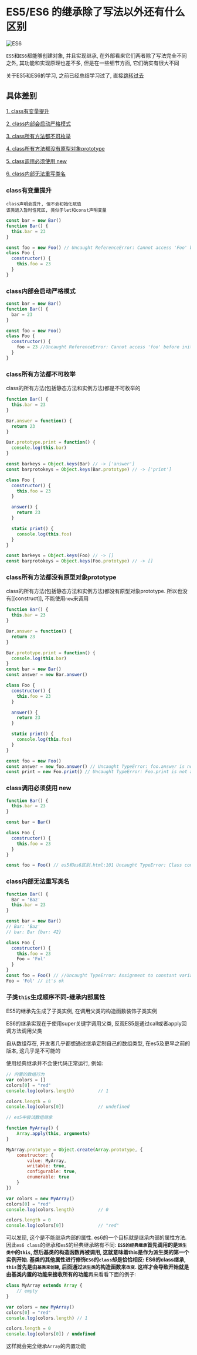 # ES5/ES6 的继承除了写法以外还有什么区别

![ES6](https://timgsa.baidu.com/timg?image&quality=80&size=b9999_10000&sec=1574782256494&di=892e1041ae315235faf5567e7745e362&imgtype=0&src=http%3A%2F%2Fn.sinaimg.cn%2Ftranslate%2F20171004%2FG2j1-fymmiwm5018123.jpg)

`ES5`和`ES6`都能够创建对象, 并且实现继承, 在外部看来它们两者除了写法完全不同之外, 其功能和实现原理也差不多, 但是在一些细节方面, 它们确实有很大不同

关于ES5和ES6的学习, 之前已经总结学习过了, 直接[跳转过去](http://dzzlcxx.top:8888/#/TechShare/Articles/5ddb96fcf9a882308a914066)

## 具体差别

[1. class有变量提升](#dz-1)

[2. class内部会启动严格模式](#dz-2)

[3. class所有方法都不可枚举](#dz-3)

[4. class所有方法都没有原型对象prototype](#dz-4)

[5. class调用必须使用 new](#dz-5)

[6. class内部无法重写类名](#dz-6)

<h3 id="dz-1"></h3>

### class有变量提升

```
class声明会提升, 但不会初始化赋值
该类进入暂时性死区, 类似于let和const声明变量
```

```js
const bar = new Bar()
function Bar() {
  this.bar = 23
}

const foo = new Foo() // Uncaught ReferenceError: Cannot access 'Foo' before initialization
class Foo {
  constructor() {
    this.foo = 23
  }
}
```
<h3 id="dz-2"></h3>

### class内部会启动严格模式

```js
const bar = new Bar()
function Bar() {
  bar = 23
}

const foo = new Foo()
class Foo {
  constructor() {
    foo = 23 //Uncaught ReferenceError: Cannot access 'foo' before initialization
  }
}
```
<h3 id="dz-3"></h3>

### class所有方法都不可枚举

class的所有方法(包括静态方法和实例方法)都是不可枚举的

```js
function Bar() {
  this.bar = 23
}

Bar.answer = function() {
  return 23
}

Bar.prototype.print = function() {
  console.log(this.bar)
}

const barkeys = Object.keys(Bar) // -> ['answer']
const barprotokeys = Object.keys(Bar.prototype) // -> ['print']

class Foo {
  constructor() {
    this.foo = 23
  }

  answer() {
    return 23
  }

  static print() {
    console.log(this.foo)
  }
}

const barkeys = Object.keys(Foo) // -> []
const barprotokeys = Object.keys(Foo.prototype) // -> []

```

<h3 id="dz-4"></h3>

### class所有方法都没有原型对象prototype

class的所有方法(包括静态方法和实例方法)都没有原型对象prototype. 所以也没有[[construct]], 不能使用`new`来调用

```js
function Bar() {
  this.bar = 23
}

Bar.answer = function() {
  return 23
}

Bar.prototype.print = function() {
  console.log(this.bar)
}
const bar = new Bar()
const answer = new Bar.answer()

class Foo {
  constructor() {
    this.foo = 23
  }

  answer() {
    return 23
  }

  static print() {
    console.log(this.foo)
  }
}

const foo = new Foo()
const answer = new foo.answer() // Uncaught TypeError: foo.answer is not a constructor
const print = new Foo.print() // Uncaught TypeError: Foo.print is not a constructor
```

<h3 id="dz-5"></h3>

### class调用必须使用  new

```js
function Bar() {
  this.bar = 23
}

const bar = Bar()

class Foo {
  constructor() {
    this.foo = 23
  }
}

const foo = Foo() // es5和es6区别.html:101 Uncaught TypeError: Class constructor Foo cannot be invoked without 'new'

```

<h3 id="dz-6"></h3>

### class内部无法重写类名

```js
function Bar() {
  Bar = 'Baz'
  this.bar = 23
}

const bar = new Bar()
// Bar: 'Baz'
// bar: Bar {bar: 42} 

class Foo {
  constructor() {
    this.foo = 23
    Foo = 'Fol'
  }
}
const foo = Foo() // //Uncaught TypeError: Assignment to constant variable.
Foo = 'Fol' // it's ok
```



### 子类`this`生成顺序不同-继承内部属性

ES5的继承先生成了子类实例, 在调用父类的构造函数装饰子类实例

ES6的继承实现在于使用super关键字调用父类, 反观ES5是通过call或者apply回调方法调用父类

自从数组存在, 开发者几乎都想通过继承定制自己的数组类型, 在es5及更早之前的版本, 这几乎是不可能的

使用经典继承并不会使代码正常运行, 例如:

```js
// 内置的数组行为
var colors = []
colors[0] = "red"
console.log(colors.length)         // 1

colors.length = 0
console.log(colors[0])             // undefined

// es5中尝试数组继承

function MyArray() {
    Array.apply(this, arguments)
}

MyArray.prototype = Object.create(Array.prototype, {
    constructor: {
        value: MyArray,
        writable: true,
        configurable: true,
        enumerable: true
    }
})

var colors = new MyArray()
colors[0] = "red"
console.log(colors.length)         // 0

colors.length = 0
console.log(colors[0])             // "red"
```

可以发现, 这个是不能继承内部的属性. es6的一个目标就是继承内部的属性方法. 因此`es6 class`的继承和`es5`的经典继承略有不同: **`ES5的经典继承`首先调用的是`派生类中`的`this`, 然后基类的构造函数再被调用, 这就意味着this是作为派生类的第一个实例开始. 基类的其他属性进行修饰`ES6`的`class`却是恰恰相反: ES6的class继承, `this`首先是由`基类来创建`, 后面通过`派生类`的构造函数来`改变`. 这样才会导致开始就是由基类内置的功能来接收所有的功能**再来看看下面的例子:

```js
class MyArray extends Array {
    // empty
}

var colors = new MyArray()
colors[0] = "red"
console.log(colors.length) // 1

colors.length = 0
console.log(colors[0]) / undefined
```

这样就会完全继承`Array`的内置功能